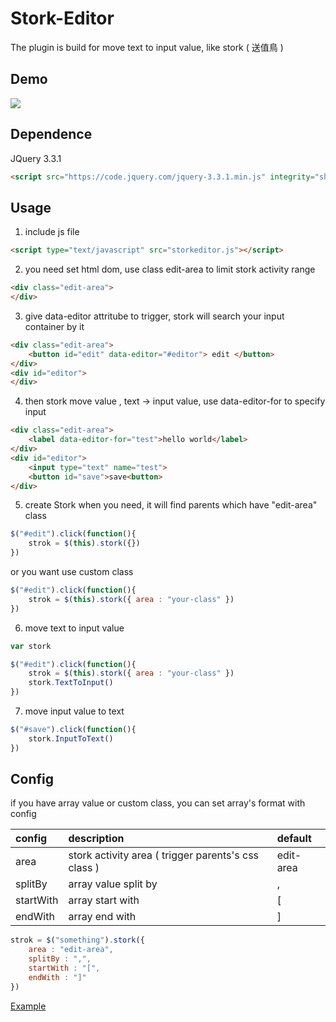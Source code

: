 # Stork-Editor
The plugin is build for move text to input value, like stork ( 送值鳥 )

## Demo
![](assets/demo.gif)

## Dependence

JQuery 3.3.1
```html
<script src="https://code.jquery.com/jquery-3.3.1.min.js" integrity="sha256-FgpCb/KJQlLNfOu91ta32o/NMZxltwRo8QtmkMRdAu8=" crossorigin="anonymous"></script>
```

## Usage

1. include js file
```html
<script type="text/javascript" src="storkeditor.js"></script>
```
2. you need set html dom, use class edit-area to limit stork activity range
```html
<div class="edit-area">
</div>
```

3. give data-editor attritube to trigger, stork will search your input container by it 
```html
<div class="edit-area">
    <button id="edit" data-editor="#editor"> edit </button>
</div>
<div id="editor">
</div>
```

4. then stork move value , text -> input value, use data-editor-for to specify input
```html
<div class="edit-area">
    <label data-editor-for="test">hello world</label>
</div>
<div id="editor">
    <input type="text" name="test">
    <button id="save">save<button>
</div>
```

5. create Stork when you need, it will find parents which have "edit-area" class
```js
$("#edit").click(function(){
    strok = $(this).stork({})
})
```
or you want use custom class
```js
$("#edit").click(function(){
    strok = $(this).stork({ area : "your-class" })
})
```

6. move text to input value 
```js
var stork

$("#edit").click(function(){
    strok = $(this).stork({ area : "your-class" })
    stork.TextToInput()
})
```

7. move input value to text
```js
$("#save").click(function(){
    stork.InputToText()
})
```


## Config

if you have array value or custom class, you can set array's format with config 

 config     | description                                           | default
:-----------|:------------------------------------------------------|:-------
 area       | stork activity area ( trigger parents's css class )   | edit-area
 splitBy    | array value split by                                  | ,
 startWith  | array start with                                      | [
 endWith    | array end with                                        | ]
 
```js
strok = $("something").stork({ 
    area : "edit-area",  
    splitBy : ",",       
    startWith : "[",     
    endWith : "]"       
})
```

<a href="https://github.com/pkpk520/Stork-Editor/tree/master/example">Example</a>
